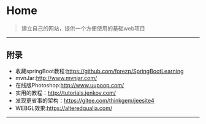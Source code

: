 # Home
  > 建立自己的网站，提供一个方便使用的基础web项目

---

## 附录
* 收藏springBoot教程:https://github.com/forezp/SpringBootLearning
* mvnJar:http://www.mvnjar.com/
* 在线版Photoshop:http://www.uupoop.com/
* 实用的教程：http://tutorials.jenkov.com/
* 发现更省事的架构：https://gitee.com/thinkgem/jeesite4
* WEBGL效果:https://alteredqualia.com/
---

